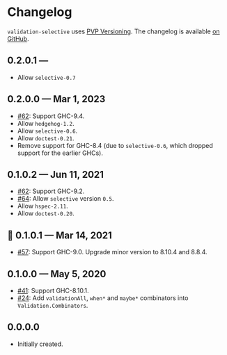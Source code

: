 # Changelog

`validation-selective` uses [PVP Versioning][1].
The changelog is available [on GitHub][2].

## 0.2.0.1 — 

* Allow `selective-0.7` 

## 0.2.0.0 — Mar 1, 2023

* [#62](https://github.com/kowainik/validation-selective/issues/62):
  Support GHC-9.4.
* Allow `hedgehog-1.2`.
* Allow `selective-0.6`.
* Allow `doctest-0.21`.
* Remove support for GHC-8.4 (due to `selective-0.6`, which dropped support for
  the earlier GHCs).

## 0.1.0.2 — Jun 11, 2021

* [#62](https://github.com/kowainik/validation-selective/issues/62):
  Support GHC-9.2.
* [#64](https://github.com/kowainik/validation-selective/issues/64):
  Allow `selective` version `0.5`.
* Allow `hspec-2.11`.
* Allow `doctest-0.20`.

## 🥧 0.1.0.1 — Mar 14, 2021

* [#57](https://github.com/kowainik/validation-selective/issues/57):
  Support GHC-9.0. Upgrade minor version to 8.10.4 and 8.8.4.

## 0.1.0.0 — May 5, 2020

* [#41](https://github.com/kowainik/validation-selective/issues/41):
  Support GHC-8.10.1.
* [#24](https://github.com/kowainik/validation-selective/issues/24):
  Add `validationAll`, `when*` and `maybe*` combinators into
  `Validation.Combinators`.

## 0.0.0.0

* Initially created.

[1]: https://pvp.haskell.org
[2]: https://github.com/kowainik/validation-selective/releases
